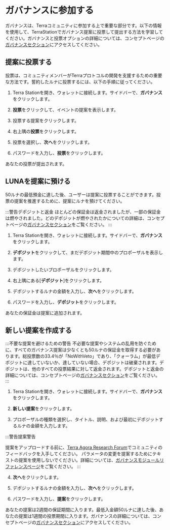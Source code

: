 # ガバナンスに参加する

ガバナンスは、Terraコミュニティに参加する上で重要な部分です。以下の情報を使用して、TerraStationでガバナンス提案に投票して提出する方法を学習してください。ガバナンスと投票オプションの詳細については、コンセプトページの[ガバナンスセクション](/ja/Concepts/Protocol.html#governance)にアクセスしてください。

## 提案に投票する

投票は、コミュニティメンバーがTerraプロトコルの開発を支援するための重要な方法です。誓約したルナに投票するには、以下の手順に従ってください。

1. Terra Stationを開き、ウォレットに接続します。サイドバーで、**ガバナンス**をクリックします。

2. **投票**をクリックして、イベントの提案を表示します。

3. 投票する提案をクリックします。

4. 右上隅の**投票**をクリックします。

5. 投票を選択し、**次へ**をクリックします。

6. パスワードを入力し、**投票**をクリックします。

あなたの投票が提出されます。

## LUNAを提案に預ける

50ルナの最低預金に達した後、ユーザーは提案に投票することができます。投票の提案を推進するために、提案にルナを預けてください。

:::警告デポジットと返金
ほとんどの保証金は返金されましたが、一部の保証金は燃やされました。どのデポジットが燃やされたかについての詳細は、コンセプトページの[ガバナンスセクション](/ja/Concepts/Protocol.html#governance)をご覧ください。
:::

1. Terra Stationを開き、ウォレットに接続します。サイドバーで、**ガバナンス**をクリックします。

2. **デポジット**をクリックして、まだデポジット期間中のプロポーザルを表示します。

3. デポジットしたいプロポーザルをクリックします。

4. 右上隅にある[**デポジット**]をクリックします。

5. デポジットするルナの金額を入力し、**次へ**をクリックします。

6. パスワードを入力し、**デポジット**をクリックします。

あなたの保証金は提案に追加されます。

## 新しい提案を作成する

:::不要な提案を避けるための警告
不必要な提案やシステムの乱用を防ぐために、すべてのガバナンス提案は少なくとも50ルナの保証金を取得する必要があります。総投票数の33.4％が「NoWithVeto」であり、「クォーラム」が最低デポジットに達していないか、達していない場合、デポジットは破棄されます。デポジットは、他のすべての投票結果に対して返金されます。デポジットと返金の詳細については、コンセプトページの[ガバナンスセクション](/ja/Concepts/Protocol.html#governance)をご覧ください。
:::

1. Terra Stationを開き、ウォレットに接続します。サイドバーで、**ガバナンス**をクリックします。

2. **新しい提案**をクリックします。

3. プロポーザルの種類を選択し、タイトル、説明、および最初にデポジットするルナの金額を入力します。

:::警告提案警告

提案をアップロードする前に、[Terra Agora Research Forum](https://agora.terra.money)でコミュニティのフィードバックを入手してください。
パラメータの変更を提案するためにテキストの提案を使用しないでください。詳細については、[ガバナンスモジュールリファレンスページ](/ja/Reference/Terra-core/Module-specifications/spec-governance.md)をご覧ください。
:::

4. **次へ**をクリックします。

5. デポジットするルナの金額を入力し、**次へ**をクリックします。

6. パスワードを入力し、**提案**をクリックします。

あなたの提案は2週間の保証期間に入ります。最低入金額50ルナに達した後、あなたの提案は1週間の投票期間に入ります。ガバナンスの詳細については、コンセプトページの[ガバナンスセクション](/ja/Concepts/Protocol.html#governance)にアクセスしてください。